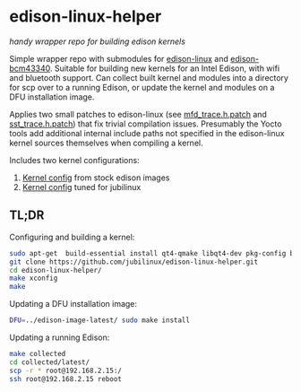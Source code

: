 # edison-linux-helper

*handy wrapper repo for building edison kernels*

Simple wrapper repo with submodules for [edison-linux](https://github.com/01org/edison-linux/) and [edison-bcm43340](https://github.com/01org/edison-bcm43340/).
Suitable for building new kernels for an Intel Edison, with wifi and bluetooth support.
Can collect built kernel and modules into a directory for scp over to a running Edison, or update the kernel and modules on a DFU installation image.

Applies two small patches to edison-linux (see [mfd_trace.h.patch](mfd_trace.h.patch) and [sst_trace.h.patch](sst_trace.h.patch)) that fix trivial compilation issues.
Presumably the Yocto tools add additional internal include paths not specified in the edison-linux kernel sources themselves when compiling a kernel.

Includes two kernel configurations:

1.  [Kernel config](edison-default-kernel.config) from stock edison images
2.  [Kernel config](jublinux-kernel.config) tuned for jubilinux


## TL;DR

Configuring and building a kernel:

```bash
sudo apt-get  build-essential install qt4-qmake libqt4-dev pkg-config bc
git clone https://github.com/jubilinux/edison-linux-helper.git
cd edison-linux-helper/
make xconfig
make
```


Updating a DFU installation image:

```bash
DFU=../edison-image-latest/ sudo make install
```

Updating a running Edison:

```bash
make collected
cd collected/latest/
scp -r * root@192.168.2.15:/
ssh root@192.168.2.15 reboot
```
